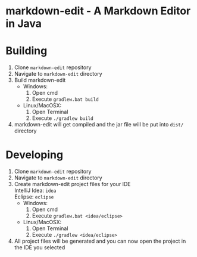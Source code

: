 # markdown-edit - A Markdown Editor in Java

# Building
1. Clone `markdown-edit` repository
2. Navigate to `markdown-edit` directory
3. Build markdown-edit
    * Windows:  
      1. Open cmd
      2. Execute `gradlew.bat build`
    * Linux/MacOSX:
      1. Open Terminal
      2. Execute `./gradlew build`
4. markdown-edit will get compiled and the jar file will be put into `dist/` directory

# Developing
1. Clone `markdown-edit` repository
2. Navigate to `markdown-edit` directory
3. Create markdown-edit project files for your IDE  
    IntelliJ Idea:  `idea`  
    Eclipse:        `eclipse`
    * Windows:  
      1. Open cmd
      2. Execute `gradlew.bat <idea/eclipse>`
    * Linux/MacOSX:
      1. Open Terminal
      2. Execute `./gradlew <idea/eclipse>`
4. All project files will be generated and you can now open the project in the IDE you selected
